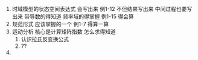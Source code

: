 1. 时域模型的状态空间表达式 会写出来 例1-12 不但结果写出来 中间过程也要写出来 带导数的得知道 频率域的得掌握 例1-15 得会算 
2. 规范形式 应该掌握的一个 例1-7 得算一算
3. 运动分析 核心是计算矩阵指数 怎么求得知道 
   1. 认识拉氏反变换公式
   2. ??
4. 